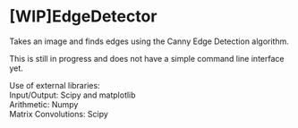 # [WIP]EdgeDetector

Takes an image and finds edges using the Canny Edge Detection algorithm. 

This is still in progress and does not have a simple command line interface yet.

Use of external libraries:  
Input/Output: Scipy and matplotlib  
Arithmetic: Numpy  
Matrix Convolutions: Scipy  



